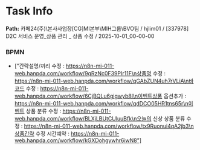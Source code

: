 # Task Info

**Path:** 카페24(주)\본사사업장\[CG]MI본부\MIH그룹\BVO팀 / hjlim01 / [337978] D2C 서비스 운영_상품 관리 _ 상품 수정 / 2025-10-01_00-00-00

### BPMN
- ["간략설명/끼리 수정 : https://n8n-mi-011-web.hanpda.com/workflow/9qRzNc0F39PIr11F\n상품명 수정 : https://n8n-mi-011-web.hanpda.com/workflow/qGAbZUN4uh7rVLiA\n바코드 수정 : https://n8n-mi-011-web.hanpda.com/workflow/6CjBQLu6gigwyb8l\n이벤트상품 옵션추가 : https://n8n-mi-011-web.hanpda.com/workflow/qdDCO05HR1tns65r\n이벤트 상품 분류 수정 : https://n8n-mi-011-web.hanpda.com/workflow/BLXjLBUtCUluuBfk\n오늘의 신상 상품 분류 수정 : https://n8n-mi-011-web.hanpda.com/workflow/tx9Ruonui4qA2jb3\n상품간략 수정 시간예약 : https://n8n-mi-011-web.hanpda.com/workflow/kGXDohgywhr6iwN8"]

